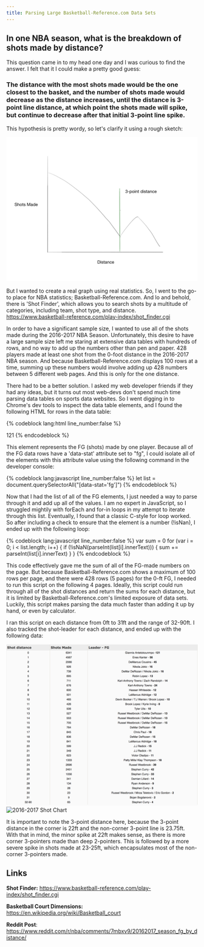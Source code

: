 ```yaml
---
title: Parsing Large Basketball-Reference.com Data Sets
---
```

## In one NBA season, what is the breakdown of shots made by distance?

This question came in to my head one day and I was curious to find the answer. I felt that it I could make a pretty good guess:

### The distance with the most shots made would be the one closest to the basket, and the number of shots made would decrease as the distance increases, until the distance is 3-point line distance, at which point the shots made will spike, but continue to decrease after that initial 3-point line spike.

This hypothesis is pretty wordy, so let's clarify it using a rough sketch:

![Shot Chart Hypothesis](hypothesis.png)

But I wanted to create a real graph using real statistics. So, I went to the go-to place for NBA statistics; Basketball-Reference.com. And lo and behold, there is 'Shot Finder', which allows you to search shots by a multitude of categories, including team, shot type, and distance. https://www.basketball-reference.com/play-index/shot_finder.cgi


In order to have a significant sample size, I wanted to use all of the shots made during the 2016-2017 NBA Season. Unfortunately, this desire to have a large sample size left me staring at extensive data tables with hundreds of rows, and no way to add up the numbers other than pen and paper. 428 players made at least one shot from the 0-foot distance in the 2016-2017 NBA season. And because Basketball-Reference.com displays 100 rows at a time, summing up these numbers would involve adding up 428 numbers between 5 different web pages. And this is only for the one distance. 


There had to be a better solution. I asked my web developer friends if they had any ideas, but it turns out most web-devs don't spend much time parsing data tables on sports data websites. So I went digging in to Chrome's dev tools to inspect the data table elements, and I found the following HTML for rows in the data table:

{% codeblock lang:html line_number:false %}
  <td class=“right” data-stat=“fg”> 121 </td>
{% endcodeblock %}

This element represents the FG (shots) made by one player. Because all of the FG data rows have a 'data-stat' attribute set to "fg", I could isolate all of the elements with this attribute value using the following command in the developer console:


{% codeblock lang:javascript line_number:false %}
  let list = document.querySelectorAll("[data-stat='fg']")
{% endcodeblock %}


Now that I had the list of all of the FG elements, I just needed a way to parse through it and add up all of the values. I am no expert in JavaScript, so I struggled mightily with forEach and for-in loops in my attempt to iterate through this list. Eventually, I found that a classic C-style for loop worked. So after including a check to ensure that the element is a number (!isNan), I ended up with the following loop: 


{% codeblock lang:javascript line_number:false %}
var sum = 0
for (var i = 0; i < list.length; i++) { 
	if (!isNaN(parseInt(list[i].innerText))) 
	{ 
		sum += parseInt(list[i].innerText) 
	} 
}
{% endcodeblock %}

This code effectively gave me the sum of all of the FG-made numbers on the page. But because Basketball-Reference.com shows a maximum of 100 rows per page, and there were 428 rows (5 pages) for the 0-ft FG, I needed to run this script on the following 4 pages. Ideally, this script could run through all of the shot distances and return the sums for each distance, but it is limited by Basketball-Reference.com's limited exposure of data sets. Luckily, this script makes parsing the data much faster than adding it up by hand, or even by calculator. 

I ran this script on each distance from 0ft to 31ft and the range of 32-90ft. I also tracked the shot-leader for each distance, and ended up with the following data:


![2016-2017 Shot Table](shotTable.png)
![2016-2017 Shot Chart](2016-2017_Shot_Chart.png)


It is important to note the 3-point distance here, because the 3-point distance in the corner is 22ft and the non-corner 3-point line is 23.75ft. With that in mind, the minor spike at 22ft makes sense, as there is more corner 3-pointers made than deep 2-pointers. This is followed by a more severe spike in shots made at 23-25ft, which encapsulates most of the non-corner 3-pointers made. 

## Links

**Shot Finder:** https://www.basketball-reference.com/play-index/shot_finder.cgi

**Basketball Court Dimensions:** https://en.wikipedia.org/wiki/Basketball_court

**Reddit Post**: https://www.reddit.com/r/nba/comments/7mbxv9/20162017_season_fg_by_distance/






